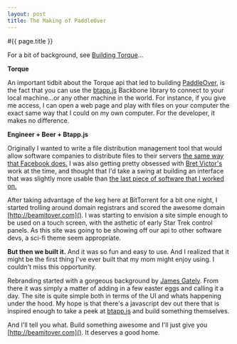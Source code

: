 ```yaml
---
layout: post
title: The Making of PaddleOver
---
```


#{{ page.title }}

For a bit of background, see [Building Torque](../../../2012/06/29/building-torque.html)...

__Torque__

An important tidbit about the Torque api that led to building [PaddleOver](http://paddleover.com), is the fact that you can use the [btapp.js](http://github.com/bittorrenttorque/btapp) Backbone library to connect to your local machine...or any other machine in the world. For instance, if you give me access, I can open a web page and play with files on your computer the exact same way that I could on my own computer. For the developer, it makes no difference.

__Engineer + Beer + Btapp.js__

Originally I wanted to write a file distribution management tool that would allow software companies to distribute files to their servers [the same way that Facebook does.](http://torrentfreak.com/facebook-uses-bittorrent-and-they-love-it-100625/) I was also getting pretty obsessed with [Bret Victor's]() work at the time, and thought that I'd take a swing at building an interface that was slightly more usable than [the last piece of software that I worked on.](http://filesharefreak.com/tutorials/utorrent-18x-advanced-settings-explained)

After taking advantage of the keg here at BitTorrent for a bit one night, I started trolling around domain registrars and scored the awesome domain [http://beamitover.com](). I was starting to envision a site simple enough to be used on a touch screen, with the asthetic of early Star Trek control panels. As this site was going to be showing off our api to other software devs, a sci-fi theme seem appropriate.

__But then we built it.__ And it was so fun and easy to use. And I realized that it might be the first thing I've ever built that my mom might enjoy using. I couldn't miss this opportunity.

Rebranding started with a gorgeous background by [James Gately](http://www.istockphoto.com/user_view.php?id=2715153). From there it was simply a matter of adding in a few easter eggs and calling it a day. The site is quite simple both in terms of the UI and whats happening under the hood. My hope is that there's a javascript dev out there that is inspired enough to take a peek at [btapp.js](http://github.com/bittorrenttorque/btapp) and build something themselves.

And I'll tell you what. Build something awesome and I'll just give you [http://beamitover.com](). It deserves a good home.